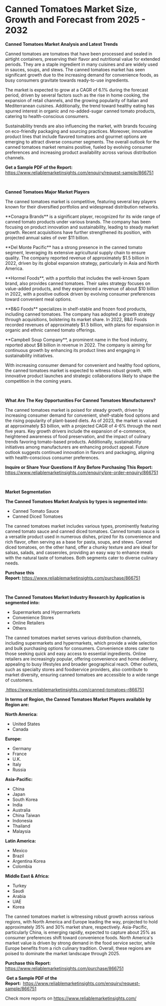 <p><h1>Canned Tomatoes Market Size, Growth and Forecast from 2025 - 2032</h1></p><p><strong>Canned Tomatoes Market Analysis and Latest Trends</strong></p>
<p><p>Canned tomatoes are tomatoes that have been processed and sealed in airtight containers, preserving their flavor and nutritional value for extended periods. They are a staple ingredient in many cuisines and are widely used in sauces, soups, and stews. The canned tomatoes market has seen significant growth due to the increasing demand for convenience foods, as busy consumers gravitate towards ready-to-use ingredients. </p><p>The market is expected to grow at a CAGR of 6.1% during the forecast period, driven by several factors such as the rise in home cooking, the expansion of retail channels, and the growing popularity of Italian and Mediterranean cuisines. Additionally, the trend toward healthy eating has spurred interest in organic and no-added-sugar canned tomato products, catering to health-conscious consumers. </p><p>Sustainability trends are also influencing the market, with brands focusing on eco-friendly packaging and sourcing practices. Moreover, innovative product lines that include flavored tomatoes and gourmet options are emerging to attract diverse consumer segments. The overall outlook for the canned tomatoes market remains positive, fueled by evolving consumer preferences and increasing product availability across various distribution channels.</p></p>
<p><strong>Get a Sample PDF of the Report:&nbsp;</strong> <a href="https://www.reliablemarketinsights.com/enquiry/request-sample/866751?utm_campaign=2039&utm_medium=2&utm_source=Github&utm_content=ia&utm_term=14022025&utm_id=canned-tomatoes">https://www.reliablemarketinsights.com/enquiry/request-sample/866751</a></p>
<p>&nbsp;</p>
<p><strong>Canned Tomatoes Major Market Players</strong></p>
<p><p>The canned tomatoes market is competitive, featuring several key players known for their diversified portfolios and widespread distribution networks. </p><p>**Conagra Brands** is a significant player, recognized for its wide range of canned tomato products under various brands. The company has been focusing on product innovation and sustainability, leading to steady market growth. Recent acquisitions have further strengthened its position, with projected annual sales of over $11 billion.</p><p>**Del Monte Pacific** has a strong presence in the canned tomato segment, leveraging its extensive agricultural supply chain to ensure quality. The company reported revenue of approximately $1.5 billion in 2022, driven by its global expansion strategy, particularly in Asia and North America.</p><p>**Hormel Foods**, with a portfolio that includes the well-known Spam brand, also provides canned tomatoes. Their sales strategy focuses on value-added products, and they experienced a revenue of about $10 billion in 2022, with a positive outlook driven by evolving consumer preferences toward convenient meal options.</p><p>**B&G Foods** specializes in shelf-stable and frozen food products, including canned tomatoes. The company has adopted a growth strategy through acquisitions, bolstering its market share. In 2022, B&G Foods recorded revenues of approximately $1.5 billion, with plans for expansion in organic and ethnic canned tomato offerings.</p><p>**Campbell Soup Company**, a prominent name in the food industry, reported about $8 billion in revenue in 2022. The company is aiming for continuous growth by enhancing its product lines and engaging in sustainability initiatives.</p><p>With increasing consumer demand for convenient and healthy food options, the canned tomatoes market is expected to witness robust growth, with innovative product launches and strategic collaborations likely to shape the competition in the coming years.</p></p>
<p>&nbsp;</p>
<p><strong>What Are The Key Opportunities For Canned Tomatoes Manufacturers?</strong></p>
<p><p>The canned tomatoes market is poised for steady growth, driven by increasing consumer demand for convenient, shelf-stable food options and the rising popularity of plant-based diets. As of 2023, the market is valued at approximately $3 billion, with a projected CAGR of 4-6% through the next five years. Key growth drivers include the expansion of e-commerce, heightened awareness of food preservation, and the impact of culinary trends favoring tomato-based products. Additionally, sustainability initiatives among manufacturers are enhancing product appeal. Future outlook suggests continued innovation in flavors and packaging, aligning with health-conscious consumer preferences.</p></p>
<p><strong>Inquire or Share Your Questions If Any Before Purchasing This Report:</strong> <a href="https://www.reliablemarketinsights.com/enquiry/pre-order-enquiry/866751?utm_campaign=2039&utm_medium=2&utm_source=Github&utm_content=ia&utm_term=14022025&utm_id=canned-tomatoes">https://www.reliablemarketinsights.com/enquiry/pre-order-enquiry/866751</a></p>
<p>&nbsp;</p>
<p><strong>Market Segmentation</strong></p>
<p><strong>The Canned Tomatoes Market Analysis by types is segmented into:</strong></p>
<p><ul><li>Canned Tomato Sauce</li><li>Canned Diced Tomatoes</li></ul></p>
<p><p>The canned tomatoes market includes various types, prominently featuring canned tomato sauce and canned diced tomatoes. Canned tomato sauce is a versatile product used in numerous dishes, prized for its convenience and rich flavor, often serving as a base for pasta, soups, and stews. Canned diced tomatoes, on the other hand, offer a chunky texture and are ideal for salsas, salads, and casseroles, providing an easy way to enhance meals with the natural taste of tomatoes. Both segments cater to diverse culinary needs.</p></p>
<p><strong>Purchase this Report:&nbsp;</strong><a href="https://www.reliablemarketinsights.com/purchase/866751?utm_campaign=2039&utm_medium=2&utm_source=Github&utm_content=ia&utm_term=14022025&utm_id=canned-tomatoes">https://www.reliablemarketinsights.com/purchase/866751</a></p>
<p>&nbsp;</p>
<p><strong>The Canned Tomatoes Market Industry Research by Application is segmented into:</strong></p>
<p><ul><li>Supermarkets and Hypermarkets</li><li>Convenience Stores</li><li>Online Retailers</li><li>Others</li></ul></p>
<p><p>The canned tomatoes market serves various distribution channels, including supermarkets and hypermarkets, which provide a wide selection and bulk purchasing options for consumers. Convenience stores cater to those seeking quick and easy access to essential ingredients. Online retailers are increasingly popular, offering convenience and home delivery, appealing to busy lifestyles and broader geographical reach. Other outlets, such as specialty stores and foodservice providers, also contribute to market diversity, ensuring canned tomatoes are accessible to a wide range of customers.</p></p>
<p><a href="https://www.reliablemarketinsights.com/canned-tomatoes-r866751?utm_campaign=2039&utm_medium=2&utm_source=Github&utm_content=ia&utm_term=14022025&utm_id=canned-tomatoes">&nbsp;https://www.reliablemarketinsights.com/canned-tomatoes-r866751</a></p>
<p><strong>In terms of Region, the Canned Tomatoes Market Players available by Region are:</strong></p>
<p>
    <p> <strong> North America: </strong>
        <ul>
            <li>United States</li>
            <li>Canada</li>
        </ul>
        </p> 
    <p> <strong> Europe: </strong>
        <ul>
            <li>Germany</li>
            <li>France</li>
            <li>U.K.</li>
            <li>Italy</li>
            <li>Russia</li>
        </ul>
        </p> 
    <p> <strong> Asia-Pacific: </strong>
        <ul>
            <li>China</li>
            <li>Japan</li>
            <li>South Korea</li>
            <li>India</li>
            <li>Australia</li>
            <li>China Taiwan</li>
            <li>Indonesia</li>
            <li>Thailand</li>
            <li>Malaysia</li>
        </ul>
        </p> 
    <p> <strong> Latin America: </strong>
        <ul>
            <li>Mexico</li>
            <li>Brazil</li>
            <li>Argentina Korea</li>
            <li>Colombia</li>
        </ul>
        </p> 
    <p> <strong> Middle East & Africa: </strong>
        <ul>
            <li>Turkey</li>
            <li>Saudi</li>
            <li>Arabia</li>
            <li>UAE</li>
            <li>Korea</li>
        </ul>
    </p>
    </p>
<p><p>The canned tomatoes market is witnessing robust growth across various regions, with North America and Europe leading the way, projected to hold approximately 35% and 30% market share, respectively. Asia-Pacific, particularly China, is emerging rapidly, expected to capture about 25% as consumer preferences shift toward convenience foods. North America's market value is driven by strong demand in the food service sector, while Europe benefits from a rich culinary tradition. Overall, these regions are poised to dominate the market landscape through 2025.</p></p>
<p><strong>Purchase this Report: </strong><a href="https://www.reliablemarketinsights.com/purchase/866751?utm_campaign=2039&utm_medium=2&utm_source=Github&utm_content=ia&utm_term=14022025&utm_id=canned-tomatoes">https://www.reliablemarketinsights.com/purchase/866751</a></p>
<p>&nbsp;<strong>Get a Sample PDF of the Report:&nbsp;&nbsp;</strong><a href="https://www.reliablemarketinsights.com/enquiry/request-sample/866751?utm_campaign=2039&utm_medium=2&utm_source=Github&utm_content=ia&utm_term=14022025&utm_id=canned-tomatoes">https://www.reliablemarketinsights.com/enquiry/request-sample/866751</a></p>
<p><strong></strong></p>
<p>Check more reports on <a href="https://www.reliablemarketinsights.com/?utm_campaign=2039&utm_medium=2&utm_source=Github&utm_content=ia&utm_term=14022025&utm_id=canned-tomatoes">https://www.reliablemarketinsights.com/</a></p>